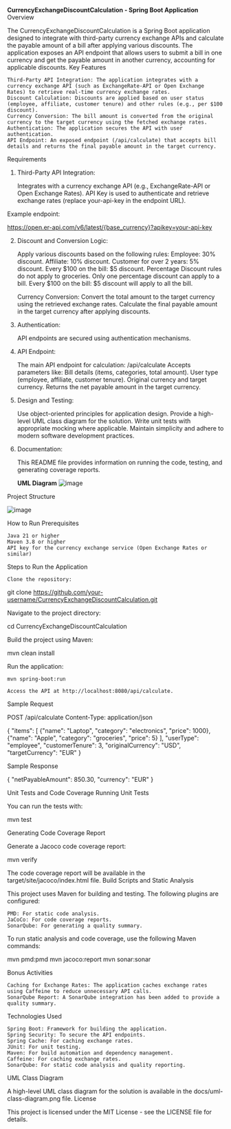 **CurrencyExchangeDiscountCalculation - Spring Boot Application**
Overview

The CurrencyExchangeDiscountCalculation is a Spring Boot application designed to integrate with third-party currency exchange APIs and calculate the payable amount of a bill after applying various discounts. The application exposes an API endpoint that allows users to submit a bill in one currency and get the payable amount in another currency, accounting for applicable discounts.
Key Features

    Third-Party API Integration: The application integrates with a currency exchange API (such as ExchangeRate-API or Open Exchange Rates) to retrieve real-time currency exchange rates.
    Discount Calculation: Discounts are applied based on user status (employee, affiliate, customer tenure) and other rules (e.g., per $100 discount).
    Currency Conversion: The bill amount is converted from the original currency to the target currency using the fetched exchange rates.
    Authentication: The application secures the API with user authentication.
    API Endpoint: An exposed endpoint (/api/calculate) that accepts bill details and returns the final payable amount in the target currency.

Requirements
1. Third-Party API Integration:

   Integrates with a currency exchange API (e.g., ExchangeRate-API or Open Exchange Rates).
   API Key is used to authenticate and retrieve exchange rates (replace your-api-key in the endpoint URL).

Example endpoint:

https://open.er-api.com/v6/latest/{base_currency}?apikey=your-api-key

2. Discount and Conversion Logic:

   Apply various discounts based on the following rules:
   Employee: 30% discount.
   Affiliate: 10% discount.
   Customer for over 2 years: 5% discount.
   Every $100 on the bill: $5 discount.
   Percentage Discount rules do not apply to groceries.
   Only one percentage discount can apply to a bill.
   Every $100 on the bill: $5 discount will apply to all the bill.

   Currency Conversion:
   Convert the total amount to the target currency using the retrieved exchange rates.
   Calculate the final payable amount in the target currency after applying discounts.

4. Authentication:

   API endpoints are secured using authentication mechanisms.

5. API Endpoint:

   The main API endpoint for calculation: /api/calculate
   Accepts parameters like:
   Bill details (items, categories, total amount).
   User type (employee, affiliate, customer tenure).
   Original currency and target currency.
   Returns the net payable amount in the target currency.

6. Design and Testing:

   Use object-oriented principles for application design.
   Provide a high-level UML class diagram for the solution.
   Write unit tests with appropriate mocking where applicable.
   Maintain simplicity and adhere to modern software development practices.

7. Documentation:

   This README file provides information on running the code, testing, and generating coverage reports.

   **UML Diagram**
   ![image](https://github.com/user-attachments/assets/e58bfc9e-18f1-471a-ba0d-e4fcf895be22)


Project Structure


![image](https://github.com/user-attachments/assets/a9b0bf6d-6f86-4876-b5f8-c5109928b252)

How to Run
Prerequisites

    Java 21 or higher
    Maven 3.8 or higher
    API key for the currency exchange service (Open Exchange Rates or similar)

Steps to Run the Application

    Clone the repository:

git clone https://github.com/your-username/CurrencyExchangeDiscountCalculation.git

Navigate to the project directory:

cd CurrencyExchangeDiscountCalculation

Build the project using Maven:

mvn clean install

Run the application:

    mvn spring-boot:run

    Access the API at http://localhost:8080/api/calculate.

Sample Request

POST /api/calculate
Content-Type: application/json

{
"items": [
{"name": "Laptop", "category": "electronics", "price": 1000},
{"name": "Apple", "category": "groceries", "price": 5}
],
"userType": "employee",
"customerTenure": 3,
"originalCurrency": "USD",
"targetCurrency": "EUR"
}

Sample Response

{
"netPayableAmount": 850.30,
"currency": "EUR"
}

Unit Tests and Code Coverage
Running Unit Tests

You can run the tests with:

mvn test

Generating Code Coverage Report

Generate a Jacoco code coverage report:

mvn verify

The code coverage report will be available in the target/site/jacoco/index.html file.
Build Scripts and Static Analysis

This project uses Maven for building and testing. The following plugins are configured:

    PMD: For static code analysis.
    JaCoCo: For code coverage reports.
    SonarQube: For generating a quality summary.

To run static analysis and code coverage, use the following Maven commands:

mvn pmd:pmd
mvn jacoco:report
mvn sonar:sonar

Bonus Activities

    Caching for Exchange Rates: The application caches exchange rates using Caffeine to reduce unnecessary API calls.
    SonarQube Report: A SonarQube integration has been added to provide a quality summary.

Technologies Used

    Spring Boot: Framework for building the application.
    Spring Security: To secure the API endpoints.
    Spring Cache: For caching exchange rates.
    JUnit: For unit testing.
    Maven: For build automation and dependency management.
    Caffeine: For caching exchange rates.
    SonarQube: For static code analysis and quality reporting.

UML Class Diagram

A high-level UML class diagram for the solution is available in the docs/uml-class-diagram.png file.
License

This project is licensed under the MIT License - see the LICENSE file for details.
